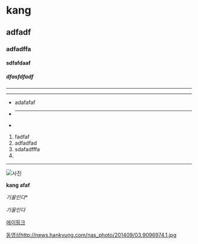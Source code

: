 # kang
## adfadf
### adfadffa
#### sdfafdaaf
##### dfasfdfadf
---
---
* adafafaf
* ---
* 
1. fadfaf
2. adfadfad
3. sdafadfffa
4. 





---

![사진](http://news.hankyung.com/nas_photo/201409/03.9096974.1.jpg)


**kang afaf**






*기울인다**



_기울인다_

[에이핑크](https://youtu.be/09F9GuFUiCo)



[동영상http://news.hankyung.com/nas_photo/201409/03.9096974.1.jpg](https://youtu.be/09F9GuFUiCo)
